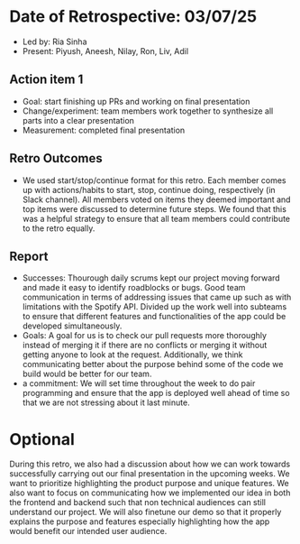 # Date of Retrospective: 03/07/25

* Led by: Ria Sinha
* Present: Piyush, Aneesh, Nilay, Ron, Liv, Adil

## Action item 1

* Goal: start finishing up PRs and working on final presentation
* Change/experiment: team members work together to synthesize all parts into a clear presentation
* Measurement: completed final presentation

## Retro Outcomes
* We used start/stop/continue format for this retro. Each member comes up with actions/habits to start, stop, continue doing, respectively (in Slack channel). All members voted on items they deemed important and top items were discussed to determine future steps. We found that this was a helpful strategy to ensure that all team members could contribute to the retro equally.

## Report
* Successes: Thourough daily scrums kept our project moving forward and made it easy to identify roadblocks or bugs. Good team communication in terms of addressing issues that came up such as with limitations with the Spotify API. Divided up the work well into subteams to ensure that different features and functionalities of the app could be developed simultaneously.
* Goals: A goal for us is to check our pull requests more thoroughly instead of merging it if there are no conflicts or merging it without getting anyone to look at the request. Additionally, we think communicating better about the purpose behind some of the code we build would be better for our team.
* a commitment: We will set time throughout the week to do pair programming and ensure that the app is deployed well ahead of time so that we are not stressing about it last minute.

# Optional
During this retro, we also had a discussion about how we can work towards successfully carrying out our final presentation in the upcoming weeks. We want to prioritize highlighting the product purpose and unique features. We also want to focus on communicating how we implemented our idea in both the frontend and backend such that non technical audiences can still understand our project. We will also finetune our demo so that it properly explains the purpose and features especially highlighting how the app would benefit our intended user audience.
